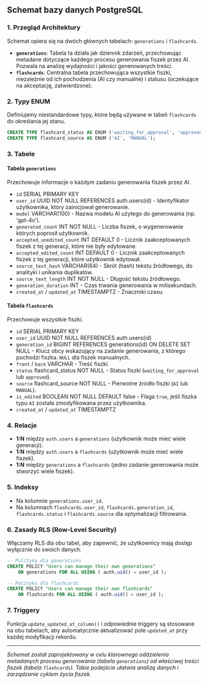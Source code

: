 ## Schemat bazy danych PostgreSQL

### 1. Przegląd Architektury

Schemat opiera się na dwóch głównych tabelach: `generations` i `flashcards`.

- **`generations`**: Tabela ta działa jak dziennik zdarzeń, przechowując metadane dotyczące każdego procesu generowania fiszek przez AI. Pozwala na analizę wydajności i jakości generowanych treści.
- **`flashcards`**: Centralna tabela przechowująca wszystkie fiszki, niezależnie od ich pochodzenia (AI czy manualne) i statusu (oczekujące na akceptację, zatwierdzone).

### 2. Typy ENUM

Definiujemy niestandardowe typy, które będą używane w tabeli `flashcards` do określania jej stanu.

```sql
CREATE TYPE flashcard_status AS ENUM ('waiting_for_approval', 'approved');
CREATE TYPE flashcard_source AS ENUM ('AI', 'MANUAL');
```

### 3. Tabele

#### Tabela `generations`

Przechowuje informacje o każdym zadaniu generowania fiszek przez AI.

- `id` SERIAL PRIMARY KEY
- `user_id` UUID NOT NULL REFERENCES auth.users(id) - Identyfikator użytkownika, który zainicjował generowanie.
- `model` VARCHAR(100) - Nazwa modelu AI użytego do generowania (np. 'gpt-4o').
- `generated_count` INT NOT NULL - Liczba fiszek, o wygenerowanie których poprosił użytkownik.
- `accepted_unedited_count` INT DEFAULT 0 - Licznik zaakceptowanych fiszek z tej generacji, które nie były edytowane.
- `accepted_edited_count` INT DEFAULT 0 - Licznik zaakceptowanych fiszek z tej generacji, które użytkownik edytował.
- `source_text_hash` VARCHAR(64) - Skrót (hash) tekstu źródłowego, do analityki i unikania duplikatów.
- `source_text_length` INT NOT NULL - Długość tekstu źródłowego.
- `generation_duration` INT - Czas trwania generowania w milisekundach.
- `created_at` / `updated_at` TIMESTAMPTZ - Znaczniki czasu.

#### Tabela `flashcards`

Przechowuje wszystkie fiszki.

- `id` SERIAL PRIMARY KEY
- `user_id` UUID NOT NULL REFERENCES auth.users(id)
- `generation_id` BIGINT REFERENCES generations(id) ON DELETE SET NULL - Klucz obcy wskazujący na zadanie generowania, z którego pochodzi fiszka. `NULL` dla fiszek manualnych.
- `front` / `back` VARCHAR - Treść fiszki.
- `status` flashcard_status NOT NULL - Status fiszki (`waiting_for_approval` lub `approved`).
- `source` flashcard_source NOT NULL - Pierwotne źródło fiszki (`AI` lub `MANUAL`).
- `is_edited` BOOLEAN NOT NULL DEFAULT false - Flaga `true`, jeśli fiszka typu `AI` została zmodyfikowana przez użytkownika.
- `created_at` / `updated_at` TIMESTAMPTZ

### 4. Relacje

- **1:N** między `auth.users` a `generations` (użytkownik może mieć wiele generacji).
- **1:N** między `auth.users` a `flashcards` (użytkownik może mieć wiele fiszek).
- **1:N** między `generations` a `flashcards` (jedno zadanie generowania może stworzyć wiele fiszek).

### 5. Indeksy

- Na kolumnie `generations.user_id`.
- Na kolumnach `flashcards.user_id`, `flashcards.generation_id`, `flashcards.status` i `flashcards.source` dla optymalizacji filtrowania.

### 6. Zasady RLS (Row-Level Security)

Włączamy RLS dla obu tabel, aby zapewnić, że użytkownicy mają dostęp wyłącznie do swoich danych.

```sql
-- Polityka dla generations
CREATE POLICY "Users can manage their own generations"
    ON generations FOR ALL USING ( auth.uid() = user_id );

-- Polityka dla flashcards
CREATE POLICY "Users can manage their own flashcards"
    ON flashcards FOR ALL USING ( auth.uid() = user_id );
```

### 7. Triggery

Funkcja `update_updated_at_column()` i odpowiednie triggery są stosowane na obu tabelach, aby automatycznie aktualizować pole `updated_at` przy każdej modyfikacji rekordu.

---

_Schemat został zaprojektowany w celu klarownego oddzielenia metadanych procesu generowania (tabela `generations`) od właściwej treści fiszek (tabela `flashcards`). Takie podejście ułatwia analizę danych i zarządzanie cyklem życia fiszek._
